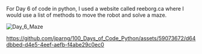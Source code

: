 For Day 6 of code in python, I used a website called reeborg.ca where I would use a list of methods to move the robot and solve a maze.

![Day_6_Maze](https://github.com/jparng/100_Days_of_Code_Python/assets/59073672/0f96698c-bd76-4598-8442-0f7851902a10)


https://github.com/jparng/100_Days_of_Code_Python/assets/59073672/d64dbbed-d4e5-4eef-aefb-f4abe29c0ec0

